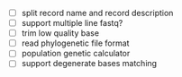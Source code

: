 - [ ] split record name and record description
- [ ] support multiple line fastq?
- [ ] trim low quality base
- [ ] read phylogenetic file format
- [ ] population genetic calculator
- [ ] support degenerate bases matching
